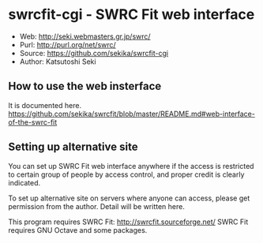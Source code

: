 swrcfit-cgi - SWRC Fit web interface
===========

* Web: http://seki.webmasters.gr.jp/swrc/
* Purl: http://purl.org/net/swrc/
* Source: https://github.com/sekika/swrcfit-cgi
* Author: Katsutoshi Seki

## How to use the web insterface

It is documented here.
https://github.com/sekika/swrcfit/blob/master/README.md#web-interface-of-the-swrc-fit

## Setting up alternative site

You can set up SWRC Fit web interface anywhere if the access is restricted to
certain group of people by access control, and proper credit is clearly indicated.

To set up alternative site on servers where anyone can access, please get permission
from the author. Detail will be written here.


This program requires SWRC Fit: http://swrcfit.sourceforge.net/
SWRC Fit requires GNU Octave and some packages.

